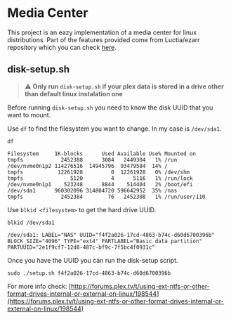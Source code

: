 # Media Center

This project is an eazy implementation of a media center for linux distributions.
Part of the features provided come from Luctia/ezarr repository which you can check [here](https://github.com/Luctia/ezarr).


## disk-setup.sh
> :warning: **Only run `disk-setup.sh` if your plex data is stored  in a drive other than default linux instalation one**

Before running  `disk-setup.sh` you need to know the disk UUID that you want to mount.

Use `df` to find the filesystem you want to change. In my case is `/dev/sda1`.

```
df

Filesystem     1K-blocks      Used Available Use% Mounted on
tmpfs            2452388      3084   2449304   1% /run
/dev/nvme0n1p2 114276516  14945796  93479584  14% /
tmpfs           12261928         0  12261928   0% /dev/shm
tmpfs               5120         4      5116   1% /run/lock
/dev/nvme0n1p1    523248      8844    514404   2% /boot/efi
/dev/sda1      960302096 314804720 596642952  35% /nas
tmpfs            2452384        76   2452308   1% /run/user/110
```

Use `blkid <filesystem>` to get the hard drive UUID. 
```
blkid /dev/sda1

/dev/sda1: LABEL="NAS" UUID="f4f2a026-17cd-4863-b74c-d60d6700396b" BLOCK_SIZE="4096" TYPE="ext4" PARTLABEL="Basic data partition" PARTUUID="2e1f9cf7-12d8-487c-bf9c-7f5bc4f0931c"
```

Once you have the UUID you can run the disk-setup script.
```
sudo ./setup.sh f4f2a026-17cd-4863-b74c-d60d6700396b
```

For more info check: 
[https://forums.plex.tv/t/using-ext-ntfs-or-other-format-drives-internal-or-external-on-linux/198544](https://forums.plex.tv/t/using-ext-ntfs-or-other-format-drives-internal-or-external-on-linux/198544)